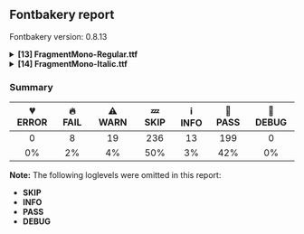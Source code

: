 ## Fontbakery report

Fontbakery version: 0.8.13

<details><summary><b>[13] FragmentMono-Regular.ttf</b></summary><div><details><summary>🔥 <b>FAIL:</b> Version number has increased since previous release on Google Fonts? (<a href="https://font-bakery.readthedocs.io/en/stable/fontbakery/profiles/googlefonts.html#com.google.fonts/check/version_bump">com.google.fonts/check/version_bump</a>)</summary><div>


* 🔥 **FAIL** Version number 1.0110015869140625 is equal to version on Google Fonts.
* 🔥 **FAIL** Version number 1.0110015869140625 is equal to version on Google Fonts GitHub repo.
</div></details><details><summary>🔥 <b>FAIL:</b> Do we have the latest version of FontBakery installed? (<a href="https://font-bakery.readthedocs.io/en/stable/fontbakery/profiles/universal.html#com.google.fonts/check/fontbakery_version">com.google.fonts/check/fontbakery_version</a>)</summary><div>


* 🔥 **FAIL** Current Font Bakery version is 0.8.13, while a newer 0.10.2 is already available. Please upgrade it with 'pip install -U fontbakery' [code: outdated-fontbakery]
</div></details><details><summary>🔥 <b>FAIL:</b> Ensure soft_dotted characters lose their dot when combined with marks that replace the dot. (<a href="https://font-bakery.readthedocs.io/en/stable/fontbakery/profiles/universal.html#com.google.fonts/check/soft_dotted">com.google.fonts/check/soft_dotted</a>)</summary><div>


* 🔥 **FAIL** The dot of soft dotted characters used in orthographies must disappear in the following strings: į̀ į́ į̂ į̃ į̄ į̌

The dot of soft dotted characters should disappear in other cases, for example: ĩ̦ ĭ̦ i̦̇ i̦̊ i̦̋ ǐ̦ i̦̒ j̦̀ j̦́ ĵ̦ j̦̃ j̦̄ j̦̆ j̦̇ j̦̈ j̦̊ j̦̋ ǰ̦ j̦̒ į̆ [code: soft-dotted]
</div></details><details><summary>🔥 <b>FAIL:</b> Checking correctness of monospaced metadata. (<a href="https://font-bakery.readthedocs.io/en/stable/fontbakery/profiles/name.html#com.google.fonts/check/monospace">com.google.fonts/check/monospace</a>)</summary><div>


* 🔥 **FAIL** The PANOSE numbers are incorrect for a monospaced font. Note: Family Type is set to 0, which does not seem right. [code: mono-bad-panose]
* ⚠ **WARN** The OpenType spec recomments at https://learn.microsoft.com/en-us/typography/opentype/spec/recom#hhea-table that hhea.numberOfHMetrics be set to 3 but this font has 692 instead.
Please read https://github.com/fonttools/fonttools/issues/3014 to decide whether this makes sense for your font. [code: bad-numberOfHMetrics]
</div></details><details><summary>⚠ <b>WARN:</b> Check copyright namerecords match license file. (<a href="https://font-bakery.readthedocs.io/en/stable/fontbakery/profiles/googlefonts.html#com.google.fonts/check/name/license">com.google.fonts/check/name/license</a>)</summary><div>


* ⚠ **WARN** Please consider using HTTPS URLs at name table entry [plat=3, enc=1, name=13] [code: http-in-description]
* ⚠ **WARN** For now we're still accepting http URLs, but you should consider using https instead.
 [code: http]
</div></details><details><summary>⚠ <b>WARN:</b> License URL matches License text on name table? (<a href="https://font-bakery.readthedocs.io/en/stable/fontbakery/profiles/googlefonts.html#com.google.fonts/check/name/license_url">com.google.fonts/check/name/license_url</a>)</summary><div>


* ⚠ **WARN** Please consider using HTTPS URLs at name table entry [plat=3, enc=1, name=13] [code: http-in-description]
* ⚠ **WARN** Please consider using HTTPS URLs at name table entry [plat=3, enc=1, name=13] [code: http-in-description]
* ⚠ **WARN** Please consider using HTTPS URLs at name table entry [plat=3, enc=1, name=13] [code: http-in-description]
* ⚠ **WARN** For now we're still accepting http URLs, but you should consider using https instead.
 [code: http]
</div></details><details><summary>⚠ <b>WARN:</b> Ensure fonts have ScriptLangTags declared on the 'meta' table. (<a href="https://font-bakery.readthedocs.io/en/stable/fontbakery/profiles/googlefonts.html#com.google.fonts/check/meta/script_lang_tags">com.google.fonts/check/meta/script_lang_tags</a>)</summary><div>


* ⚠ **WARN** This font file does not have a 'meta' table. [code: lacks-meta-table]
</div></details><details><summary>⚠ <b>WARN:</b> Glyph names are all valid? (<a href="https://font-bakery.readthedocs.io/en/stable/fontbakery/profiles/universal.html#com.google.fonts/check/valid_glyphnames">com.google.fonts/check/valid_glyphnames</a>)</summary><div>


* ⚠ **WARN** The following glyph names may be too long for some legacy systems which may expect a maximum 31-char length limit:
semicolon_semicolon_semicolon.liga, less_numbersign_hyphen_hyphen.liga and asciitilde_asciitilde_greater.liga [code: legacy-long-names]
</div></details><details><summary>⚠ <b>WARN:</b> Check if each glyph has the recommended amount of contours. (<a href="https://font-bakery.readthedocs.io/en/stable/fontbakery/profiles/universal.html#com.google.fonts/check/contour_count">com.google.fonts/check/contour_count</a>)</summary><div>


* ⚠ **WARN** This check inspects the glyph outlines and detects the total number of contours in each of them. The expected values are infered from the typical ammounts of contours observed in a large collection of reference font families. The divergences listed below may simply indicate a significantly different design on some of your glyphs. On the other hand, some of these may flag actual bugs in the font such as glyphs mapped to an incorrect codepoint. Please consider reviewing the design and codepoint assignment of these to make sure they are correct.

The following glyphs do not have the recommended number of contours:

	- Glyph name: aogonek	Contours detected: 3	Expected: 2

	- Glyph name: eogonek	Contours detected: 3	Expected: 2

	- Glyph name: Uogonek	Contours detected: 2	Expected: 1

	- Glyph name: uogonek	Contours detected: 2	Expected: 1

	- Glyph name: Uogonek	Contours detected: 2	Expected: 1

	- Glyph name: aogonek	Contours detected: 3	Expected: 2

	- Glyph name: eogonek	Contours detected: 3	Expected: 2 

	- Glyph name: uogonek	Contours detected: 2	Expected: 1
 [code: contour-count]
</div></details><details><summary>⚠ <b>WARN:</b> Ensure dotted circle glyph is present and can attach marks. (<a href="https://font-bakery.readthedocs.io/en/stable/fontbakery/profiles/universal.html#com.google.fonts/check/dotted_circle">com.google.fonts/check/dotted_circle</a>)</summary><div>


* ⚠ **WARN** No dotted circle glyph present [code: missing-dotted-circle]
</div></details><details><summary>⚠ <b>WARN:</b> Are there any misaligned on-curve points? (<a href="https://font-bakery.readthedocs.io/en/stable/fontbakery/profiles/<Section: Outline Correctness Checks>.html#com.google.fonts/check/outline_alignment_miss">com.google.fonts/check/outline_alignment_miss</a>)</summary><div>


* ⚠ **WARN** The following glyphs have on-curve points which have potentially incorrect y coordinates:

	* a (U+0061): X=340.0,Y=0.5 (should be at baseline 0?)

	* h (U+0068): X=435.5,Y=523.5 (should be at x-height 524?)

	* n (U+006E): X=435.5,Y=523.5 (should be at x-height 524?)

	* p (U+0070): X=242.5,Y=0.5 (should be at baseline 0?)

	* q (U+0071): X=379.5,Y=1.5 (should be at baseline 0?)

	* t (U+0074): X=519.0,Y=-2.0 (should be at baseline 0?)

	* braceleft (U+007B): X=347.0,Y=699.5 (should be at cap-height 699?)

	* braceleft (U+007B): X=347.0,Y=-0.5 (should be at baseline 0?)

	* braceright (U+007D): X=271.0,Y=-0.5 (should be at baseline 0?)

	* braceright (U+007D): X=271.0,Y=699.5 (should be at cap-height 699?)

	* macron (U+00AF): X=172.0,Y=701.0 (should be at cap-height 699?)

	* macron (U+00AF): X=446.0,Y=701.0 (should be at cap-height 699?)

	* agrave (U+00E0): X=340.0,Y=0.5 (should be at baseline 0?)

	* aacute (U+00E1): X=340.0,Y=0.5 (should be at baseline 0?)

	* acircumflex (U+00E2): X=340.0,Y=0.5 (should be at baseline 0?)

	* atilde (U+00E3): X=340.0,Y=0.5 (should be at baseline 0?)

	* adieresis (U+00E4): X=340.0,Y=0.5 (should be at baseline 0?)

	* aring (U+00E5): X=340.0,Y=0.5 (should be at baseline 0?)

	* aring (U+00E5): X=277.5,Y=698.0 (should be at cap-height 699?)

	* aring (U+00E5): X=340.5,Y=698.0 (should be at cap-height 699?)

	* ae (U+00E6): X=93.0,Y=-1.0 (should be at baseline 0?)

	* thorn (U+00FE): X=242.5,Y=0.5 (should be at baseline 0?)

	* amacron (U+0101): X=340.0,Y=0.5 (should be at baseline 0?)

	* amacron (U+0101): X=172.0,Y=701.0 (should be at cap-height 699?)

	* amacron (U+0101): X=446.0,Y=701.0 (should be at cap-height 699?)

	* abreve (U+0103): X=340.0,Y=0.5 (should be at baseline 0?)

	* aogonek (U+0105): X=340.0,Y=0.5 (should be at baseline 0?)

	* emacron (U+0113): X=176.0,Y=701.0 (should be at cap-height 699?)

	* emacron (U+0113): X=450.0,Y=701.0 (should be at cap-height 699?)

	* imacron (U+012B): X=172.0,Y=701.0 (should be at cap-height 699?)

	* imacron (U+012B): X=446.0,Y=701.0 (should be at cap-height 699?)

	* omacron (U+014D): X=172.0,Y=701.0 (should be at cap-height 699?)

	* omacron (U+014D): X=446.0,Y=701.0 (should be at cap-height 699?)

	* tcaron (U+0165): X=519.0,Y=-2.0 (should be at baseline 0?)

	* umacron (U+016B): X=172.0,Y=701.0 (should be at cap-height 699?)

	* umacron (U+016B): X=446.0,Y=701.0 (should be at cap-height 699?)

	* uring (U+016F): X=277.5,Y=698.0 (should be at cap-height 699?)

	* uring (U+016F): X=340.5,Y=698.0 (should be at cap-height 699?)

	* uni01CE (U+01CE): X=340.0,Y=0.5 (should be at baseline 0?)

	* uni021B (U+021B): X=519.0,Y=-2.0 (should be at baseline 0?)

	* ring (U+02DA): X=277.5,Y=698.0 (should be at cap-height 699?)

	* ring (U+02DA): X=340.5,Y=698.0 (should be at cap-height 699?)

	* uni0304 (U+0304): X=172.0,Y=701.0 (should be at cap-height 699?)

	* uni0304 (U+0304): X=446.0,Y=701.0 (should be at cap-height 699?)

	* uni030A (U+030A): X=277.5,Y=698.0 (should be at cap-height 699?)

	* uni030A (U+030A): X=340.5,Y=698.0 (should be at cap-height 699?)

	* uni1E9E (U+1E9E): X=435.5,Y=-1.0 (should be at baseline 0?)

	* uni1E9E (U+1E9E): X=260.0,Y=-1.0 (should be at baseline 0?)

	* uni2113 (U+2113): X=457.0,Y=1.0 (should be at baseline 0?)

	* summation (U+2211): X=532.0,Y=700.0 (should be at cap-height 699?)

	* summation (U+2211): X=61.0,Y=1.0 (should be at baseline 0?) 

	* summation (U+2211): X=66.0,Y=700.0 (should be at cap-height 699?) [code: found-misalignments]
</div></details><details><summary>⚠ <b>WARN:</b> Are any segments inordinately short? (<a href="https://font-bakery.readthedocs.io/en/stable/fontbakery/profiles/<Section: Outline Correctness Checks>.html#com.google.fonts/check/outline_short_segments">com.google.fonts/check/outline_short_segments</a>)</summary><div>


* ⚠ **WARN** The following glyphs have segments which seem very short:

	* ampersand (U+0026) contains a short segment L<<206.0,406.0>--<205.0,408.0>>

	* N (U+004E) contains a short segment L<<163.0,559.0>--<162.0,559.0>>

	* N (U+004E) contains a short segment L<<455.0,135.0>--<456.0,135.0>>

	* W (U+0057) contains a short segment L<<309.0,620.0>--<308.0,620.0>>

	* W (U+0057) contains a short segment L<<177.0,142.0>--<178.0,142.0>>

	* W (U+0057) contains a short segment L<<441.0,133.0>--<442.0,133.0>>

	* w (U+0077) contains a short segment L<<181.0,85.0>--<182.0,85.0>>

	* w (U+0077) contains a short segment L<<437.0,84.0>--<438.0,84.0>>

	* w (U+0077) contains a short segment L<<308.0,451.0>--<307.0,451.0>>

	* ordfeminine (U+00AA) contains a short segment B<<452.0,412.0>-<454.0,412.0>-<457.0,412.0>>

	* ordfeminine (U+00AA) contains a short segment B<<457.0,412.0>-<460.0,412.0>-<462.0,413.0>>

	* AE (U+00C6) contains a short segment L<<306.0,619.0>--<302.0,619.0>>

	* Ntilde (U+00D1) contains a short segment L<<163.0,559.0>--<162.0,559.0>>

	* Ntilde (U+00D1) contains a short segment L<<455.0,135.0>--<456.0,135.0>>

	* germandbls (U+00DF) contains a short segment B<<304.0,-9.0>-<292.0,-8.0>-<281.0,-6.0>>

	* germandbls (U+00DF) contains a short segment B<<281.0,66.0>-<295.0,65.0>-<305.0,65.0>>

	* germandbls (U+00DF) contains a short segment B<<305.0,65.0>-<315.0,65.0>-<322.0,65.0>>

	* Nacute (U+0143) contains a short segment L<<163.0,559.0>--<162.0,559.0>>

	* Nacute (U+0143) contains a short segment L<<455.0,135.0>--<456.0,135.0>>

	* uni0145 (U+0145) contains a short segment L<<163.0,559.0>--<162.0,559.0>>

	* uni0145 (U+0145) contains a short segment L<<455.0,135.0>--<456.0,135.0>>

	* Ncaron (U+0147) contains a short segment L<<163.0,559.0>--<162.0,559.0>>

	* Ncaron (U+0147) contains a short segment L<<455.0,135.0>--<456.0,135.0>>

	* Eng (U+014A) contains a short segment L<<335.0,-144.0>--<359.0,-144.0>>

	* OE (U+0152) contains a short segment L<<306.0,621.0>--<299.0,621.0>>

	* Wcircumflex (U+0174) contains a short segment L<<309.0,620.0>--<308.0,620.0>>

	* Wcircumflex (U+0174) contains a short segment L<<177.0,142.0>--<178.0,142.0>>

	* Wcircumflex (U+0174) contains a short segment L<<441.0,133.0>--<442.0,133.0>>

	* wcircumflex (U+0175) contains a short segment L<<181.0,85.0>--<182.0,85.0>>

	* wcircumflex (U+0175) contains a short segment L<<437.0,84.0>--<438.0,84.0>>

	* wcircumflex (U+0175) contains a short segment L<<308.0,451.0>--<307.0,451.0>>

	* uni0E3F (U+0E3F) contains a short segment L<<337.0,695.0>--<341.0,695.0>>

	* uni0E3F (U+0E3F) contains a short segment L<<337.0,396.0>--<338.0,396.0>>

	* Wgrave (U+1E80) contains a short segment L<<309.0,620.0>--<308.0,620.0>>

	* Wgrave (U+1E80) contains a short segment L<<177.0,142.0>--<178.0,142.0>>

	* Wgrave (U+1E80) contains a short segment L<<441.0,133.0>--<442.0,133.0>>

	* wgrave (U+1E81) contains a short segment L<<181.0,85.0>--<182.0,85.0>>

	* wgrave (U+1E81) contains a short segment L<<437.0,84.0>--<438.0,84.0>>

	* wgrave (U+1E81) contains a short segment L<<308.0,451.0>--<307.0,451.0>>

	* Wacute (U+1E82) contains a short segment L<<309.0,620.0>--<308.0,620.0>>

	* Wacute (U+1E82) contains a short segment L<<177.0,142.0>--<178.0,142.0>>

	* Wacute (U+1E82) contains a short segment L<<441.0,133.0>--<442.0,133.0>>

	* wacute (U+1E83) contains a short segment L<<181.0,85.0>--<182.0,85.0>>

	* wacute (U+1E83) contains a short segment L<<437.0,84.0>--<438.0,84.0>>

	* wacute (U+1E83) contains a short segment L<<308.0,451.0>--<307.0,451.0>>

	* Wdieresis (U+1E84) contains a short segment L<<309.0,620.0>--<308.0,620.0>>

	* Wdieresis (U+1E84) contains a short segment L<<177.0,142.0>--<178.0,142.0>>

	* Wdieresis (U+1E84) contains a short segment L<<441.0,133.0>--<442.0,133.0>>

	* wdieresis (U+1E85) contains a short segment L<<181.0,85.0>--<182.0,85.0>>

	* wdieresis (U+1E85) contains a short segment L<<437.0,84.0>--<438.0,84.0>>

	* wdieresis (U+1E85) contains a short segment L<<308.0,451.0>--<307.0,451.0>>

	* colonmonetary (U+20A1) contains a short segment L<<332.0,57.0>--<335.0,57.0>>

	* estimated (U+212E) contains a short segment L<<533.0,149.0>--<531.0,142.0>>

	* uni21AA (U+21AA) contains a short segment L<<255.0,573.0>--<245.0,573.0>>

	* partialdiff (U+2202) contains a short segment L<<469.0,355.0>--<469.0,355.0>> 

	* summation (U+2211) contains a short segment L<<455.0,316.0>--<455.0,304.0>> [code: found-short-segments]
</div></details><details><summary>⚠ <b>WARN:</b> Do outlines contain any jaggy segments? (<a href="https://font-bakery.readthedocs.io/en/stable/fontbakery/profiles/<Section: Outline Correctness Checks>.html#com.google.fonts/check/outline_jaggy_segments">com.google.fonts/check/outline_jaggy_segments</a>)</summary><div>


* ⚠ **WARN** The following glyphs have jaggy segments:

	* trademark (U+2122): L<<403.0,332.0>--<348.0,639.0>>/L<<348.0,639.0>--<348.0,332.0>> = 10.15696551936229

	* trademark (U+2122): L<<516.0,332.0>--<516.0,639.0>>/L<<516.0,639.0>--<462.0,332.0>> = 9.976036422751434

	* uni20A9 (U+20A9): L<<137.0,699.0>--<199.0,93.0>>/L<<199.0,93.0>--<268.0,699.0>> = 12.337420712236526

	* uni20A9 (U+20A9): L<<350.0,699.0>--<420.0,93.0>>/L<<420.0,93.0>--<481.0,699.0>> = 12.337157115263608

	* uni20A9 (U+20A9): L<<375.0,0.0>--<309.0,579.0>>/L<<309.0,579.0>--<243.0,0.0>> = 13.006111889763387

	* uni2116 (U+2116): L<<129.0,699.0>--<250.0,118.0>>/L<<250.0,118.0>--<250.0,699.0>> = 11.764350807103282 

	* uni2116 (U+2116): L<<220.0,0.0>--<102.0,576.0>>/L<<102.0,576.0>--<102.0,0.0>> = 11.577489206021184 [code: found-jaggy-segments]
</div></details><br></div></details><details><summary><b>[14] FragmentMono-Italic.ttf</b></summary><div><details><summary>🔥 <b>FAIL:</b> Version number has increased since previous release on Google Fonts? (<a href="https://font-bakery.readthedocs.io/en/stable/fontbakery/profiles/googlefonts.html#com.google.fonts/check/version_bump">com.google.fonts/check/version_bump</a>)</summary><div>


* 🔥 **FAIL** Version number 1.0110015869140625 is equal to version on Google Fonts.
* 🔥 **FAIL** Version number 1.0110015869140625 is equal to version on Google Fonts GitHub repo.
</div></details><details><summary>🔥 <b>FAIL:</b> Do we have the latest version of FontBakery installed? (<a href="https://font-bakery.readthedocs.io/en/stable/fontbakery/profiles/universal.html#com.google.fonts/check/fontbakery_version">com.google.fonts/check/fontbakery_version</a>)</summary><div>


* 🔥 **FAIL** Current Font Bakery version is 0.8.13, while a newer 0.10.2 is already available. Please upgrade it with 'pip install -U fontbakery' [code: outdated-fontbakery]
</div></details><details><summary>🔥 <b>FAIL:</b> Ensure soft_dotted characters lose their dot when combined with marks that replace the dot. (<a href="https://font-bakery.readthedocs.io/en/stable/fontbakery/profiles/universal.html#com.google.fonts/check/soft_dotted">com.google.fonts/check/soft_dotted</a>)</summary><div>


* 🔥 **FAIL** The dot of soft dotted characters used in orthographies must disappear in the following strings: į̀ į́ į̂ į̃ į̄ į̌

The dot of soft dotted characters should disappear in other cases, for example: ĩ̦ ĭ̦ i̦̇ i̦̊ i̦̋ ǐ̦ i̦̒ j̦̀ j̦́ ĵ̦ j̦̃ j̦̄ j̦̆ j̦̇ j̦̈ j̦̊ j̦̋ ǰ̦ j̦̒ į̆ [code: soft-dotted]
</div></details><details><summary>🔥 <b>FAIL:</b> Checking correctness of monospaced metadata. (<a href="https://font-bakery.readthedocs.io/en/stable/fontbakery/profiles/name.html#com.google.fonts/check/monospace">com.google.fonts/check/monospace</a>)</summary><div>


* 🔥 **FAIL** The PANOSE numbers are incorrect for a monospaced font. Note: Family Type is set to 0, which does not seem right. [code: mono-bad-panose]
* ⚠ **WARN** The OpenType spec recomments at https://learn.microsoft.com/en-us/typography/opentype/spec/recom#hhea-table that hhea.numberOfHMetrics be set to 3 but this font has 692 instead.
Please read https://github.com/fonttools/fonttools/issues/3014 to decide whether this makes sense for your font. [code: bad-numberOfHMetrics]
</div></details><details><summary>⚠ <b>WARN:</b> Check copyright namerecords match license file. (<a href="https://font-bakery.readthedocs.io/en/stable/fontbakery/profiles/googlefonts.html#com.google.fonts/check/name/license">com.google.fonts/check/name/license</a>)</summary><div>


* ⚠ **WARN** Please consider using HTTPS URLs at name table entry [plat=3, enc=1, name=13] [code: http-in-description]
* ⚠ **WARN** For now we're still accepting http URLs, but you should consider using https instead.
 [code: http]
</div></details><details><summary>⚠ <b>WARN:</b> License URL matches License text on name table? (<a href="https://font-bakery.readthedocs.io/en/stable/fontbakery/profiles/googlefonts.html#com.google.fonts/check/name/license_url">com.google.fonts/check/name/license_url</a>)</summary><div>


* ⚠ **WARN** Please consider using HTTPS URLs at name table entry [plat=3, enc=1, name=13] [code: http-in-description]
* ⚠ **WARN** Please consider using HTTPS URLs at name table entry [plat=3, enc=1, name=13] [code: http-in-description]
* ⚠ **WARN** Please consider using HTTPS URLs at name table entry [plat=3, enc=1, name=13] [code: http-in-description]
* ⚠ **WARN** For now we're still accepting http URLs, but you should consider using https instead.
 [code: http]
</div></details><details><summary>⚠ <b>WARN:</b> Ensure fonts have ScriptLangTags declared on the 'meta' table. (<a href="https://font-bakery.readthedocs.io/en/stable/fontbakery/profiles/googlefonts.html#com.google.fonts/check/meta/script_lang_tags">com.google.fonts/check/meta/script_lang_tags</a>)</summary><div>


* ⚠ **WARN** This font file does not have a 'meta' table. [code: lacks-meta-table]
</div></details><details><summary>⚠ <b>WARN:</b> Glyph names are all valid? (<a href="https://font-bakery.readthedocs.io/en/stable/fontbakery/profiles/universal.html#com.google.fonts/check/valid_glyphnames">com.google.fonts/check/valid_glyphnames</a>)</summary><div>


* ⚠ **WARN** The following glyph names may be too long for some legacy systems which may expect a maximum 31-char length limit:
semicolon_semicolon_semicolon.liga, less_numbersign_hyphen_hyphen.liga and asciitilde_asciitilde_greater.liga [code: legacy-long-names]
</div></details><details><summary>⚠ <b>WARN:</b> Check if each glyph has the recommended amount of contours. (<a href="https://font-bakery.readthedocs.io/en/stable/fontbakery/profiles/universal.html#com.google.fonts/check/contour_count">com.google.fonts/check/contour_count</a>)</summary><div>


* ⚠ **WARN** This check inspects the glyph outlines and detects the total number of contours in each of them. The expected values are infered from the typical ammounts of contours observed in a large collection of reference font families. The divergences listed below may simply indicate a significantly different design on some of your glyphs. On the other hand, some of these may flag actual bugs in the font such as glyphs mapped to an incorrect codepoint. Please consider reviewing the design and codepoint assignment of these to make sure they are correct.

The following glyphs do not have the recommended number of contours:

	- Glyph name: aogonek	Contours detected: 3	Expected: 2

	- Glyph name: eogonek	Contours detected: 3	Expected: 2

	- Glyph name: Uogonek	Contours detected: 2	Expected: 1

	- Glyph name: uogonek	Contours detected: 2	Expected: 1

	- Glyph name: Uogonek	Contours detected: 2	Expected: 1

	- Glyph name: aogonek	Contours detected: 3	Expected: 2

	- Glyph name: eogonek	Contours detected: 3	Expected: 2 

	- Glyph name: uogonek	Contours detected: 2	Expected: 1
 [code: contour-count]
</div></details><details><summary>⚠ <b>WARN:</b> Ensure dotted circle glyph is present and can attach marks. (<a href="https://font-bakery.readthedocs.io/en/stable/fontbakery/profiles/universal.html#com.google.fonts/check/dotted_circle">com.google.fonts/check/dotted_circle</a>)</summary><div>


* ⚠ **WARN** No dotted circle glyph present [code: missing-dotted-circle]
</div></details><details><summary>⚠ <b>WARN:</b> Are there any misaligned on-curve points? (<a href="https://font-bakery.readthedocs.io/en/stable/fontbakery/profiles/<Section: Outline Correctness Checks>.html#com.google.fonts/check/outline_alignment_miss">com.google.fonts/check/outline_alignment_miss</a>)</summary><div>


* ⚠ **WARN** The following glyphs have on-curve points which have potentially incorrect y coordinates:

	* dollar (U+0024): X=222.0,Y=2.0 (should be at baseline 0?)

	* dollar (U+0024): X=427.0,Y=698.0 (should be at cap-height 699?)

	* a (U+0061): X=419.5,Y=2.0 (should be at baseline 0?)

	* u (U+0075): X=130.0,Y=1.5 (should be at baseline 0?)

	* braceleft (U+007B): X=296.5,Y=1.0 (should be at baseline 0?)

	* braceright (U+007D): X=352.0,Y=698.0 (should be at cap-height 699?)

	* macron (U+00AF): X=265.0,Y=701.0 (should be at cap-height 699?)

	* macron (U+00AF): X=539.0,Y=701.0 (should be at cap-height 699?)

	* onequarter (U+00BC): X=220.0,Y=700.0 (should be at cap-height 699?)

	* onequarter (U+00BC): X=265.0,Y=700.0 (should be at cap-height 699?)

	* onequarter (U+00BC): X=424.0,Y=1.0 (should be at baseline 0?)

	* onequarter (U+00BC): X=490.0,Y=1.0 (should be at baseline 0?)

	* onehalf (U+00BD): X=220.0,Y=700.0 (should be at cap-height 699?)

	* onehalf (U+00BD): X=265.0,Y=700.0 (should be at cap-height 699?)

	* onehalf (U+00BD): X=289.0,Y=1.0 (should be at baseline 0?)

	* onehalf (U+00BD): X=535.0,Y=1.0 (should be at baseline 0?)

	* threequarters (U+00BE): X=424.0,Y=1.0 (should be at baseline 0?)

	* threequarters (U+00BE): X=490.0,Y=1.0 (should be at baseline 0?)

	* agrave (U+00E0): X=419.5,Y=2.0 (should be at baseline 0?)

	* aacute (U+00E1): X=419.5,Y=2.0 (should be at baseline 0?)

	* acircumflex (U+00E2): X=419.5,Y=2.0 (should be at baseline 0?)

	* atilde (U+00E3): X=419.5,Y=2.0 (should be at baseline 0?)

	* adieresis (U+00E4): X=419.5,Y=2.0 (should be at baseline 0?)

	* aring (U+00E5): X=419.5,Y=2.0 (should be at baseline 0?)

	* aring (U+00E5): X=343.5,Y=697.0 (should be at cap-height 699?)

	* ae (U+00E6): X=67.0,Y=-0.5 (should be at baseline 0?)

	* eth (U+00F0): X=258.0,Y=701.0 (should be at cap-height 699?)

	* ugrave (U+00F9): X=130.0,Y=1.5 (should be at baseline 0?)

	* uacute (U+00FA): X=130.0,Y=1.5 (should be at baseline 0?)

	* ucircumflex (U+00FB): X=130.0,Y=1.5 (should be at baseline 0?)

	* udieresis (U+00FC): X=130.0,Y=1.5 (should be at baseline 0?)

	* amacron (U+0101): X=419.5,Y=2.0 (should be at baseline 0?)

	* amacron (U+0101): X=244.0,Y=701.0 (should be at cap-height 699?)

	* amacron (U+0101): X=518.0,Y=701.0 (should be at cap-height 699?)

	* abreve (U+0103): X=419.5,Y=2.0 (should be at baseline 0?)

	* aogonek (U+0105): X=419.5,Y=2.0 (should be at baseline 0?)

	* emacron (U+0113): X=250.0,Y=701.0 (should be at cap-height 699?)

	* emacron (U+0113): X=524.0,Y=701.0 (should be at cap-height 699?)

	* imacron (U+012B): X=265.0,Y=701.0 (should be at cap-height 699?)

	* imacron (U+012B): X=539.0,Y=701.0 (should be at cap-height 699?)

	* omacron (U+014D): X=255.0,Y=701.0 (should be at cap-height 699?)

	* omacron (U+014D): X=529.0,Y=701.0 (should be at cap-height 699?)

	* oe (U+0153): X=475.0,Y=-1.5 (should be at baseline 0?)

	* umacron (U+016B): X=130.0,Y=1.5 (should be at baseline 0?)

	* umacron (U+016B): X=265.0,Y=701.0 (should be at cap-height 699?)

	* umacron (U+016B): X=539.0,Y=701.0 (should be at cap-height 699?)

	* ubreve (U+016D): X=130.0,Y=1.5 (should be at baseline 0?)

	* uring (U+016F): X=130.0,Y=1.5 (should be at baseline 0?)

	* uring (U+016F): X=364.5,Y=697.0 (should be at cap-height 699?)

	* uhungarumlaut (U+0171): X=130.0,Y=1.5 (should be at baseline 0?)

	* uogonek (U+0173): X=130.0,Y=1.5 (should be at baseline 0?)

	* uni01CE (U+01CE): X=419.5,Y=2.0 (should be at baseline 0?)

	* ring (U+02DA): X=364.5,Y=697.0 (should be at cap-height 699?)

	* uni0304 (U+0304): X=265.0,Y=701.0 (should be at cap-height 699?)

	* uni0304 (U+0304): X=539.0,Y=701.0 (should be at cap-height 699?)

	* uni030A (U+030A): X=364.5,Y=697.0 (should be at cap-height 699?)

	* uni20BE (U+20BE): X=440.0,Y=701.0 (should be at cap-height 699?)

	* uni2153 (U+2153): X=220.0,Y=700.0 (should be at cap-height 699?)

	* uni2153 (U+2153): X=265.0,Y=700.0 (should be at cap-height 699?)

	* oneeighth (U+215B): X=220.0,Y=700.0 (should be at cap-height 699?)

	* oneeighth (U+215B): X=265.0,Y=700.0 (should be at cap-height 699?)

	* summation (U+2211): X=625.0,Y=700.0 (should be at cap-height 699?)

	* summation (U+2211): X=6.0,Y=1.0 (should be at baseline 0?) 

	* summation (U+2211): X=159.0,Y=700.0 (should be at cap-height 699?) [code: found-misalignments]
</div></details><details><summary>⚠ <b>WARN:</b> Are any segments inordinately short? (<a href="https://font-bakery.readthedocs.io/en/stable/fontbakery/profiles/<Section: Outline Correctness Checks>.html#com.google.fonts/check/outline_short_segments">com.google.fonts/check/outline_short_segments</a>)</summary><div>


* ⚠ **WARN** The following glyphs have segments which seem very short:

	* dollar (U+0024) contains a short segment B<<368.0,704.0>-<370.0,704.0>-<371.0,704.0>>

	* ampersand (U+0026) contains a short segment L<<234.0,416.0>--<227.0,428.0>>

	* at (U+0040) contains a short segment B<<432.0,125.5>-<440.0,109.0>-<457.0,109.0>>

	* N (U+004E) contains a short segment L<<230.0,581.0>--<229.0,581.0>>

	* N (U+004E) contains a short segment L<<424.0,114.0>--<425.0,114.0>>

	* W (U+0057) contains a short segment L<<384.0,620.0>--<383.0,620.0>>

	* W (U+0057) contains a short segment L<<148.0,139.0>--<149.0,139.0>>

	* W (U+0057) contains a short segment L<<411.0,135.0>--<412.0,135.0>>

	* w (U+0077) contains a short segment L<<142.0,84.0>--<143.0,84.0>>

	* w (U+0077) contains a short segment L<<396.0,84.0>--<397.0,84.0>>

	* w (U+0077) contains a short segment L<<346.0,451.0>--<345.0,451.0>>

	* sterling (U+00A3) contains a short segment B<<280.0,291.0>-<281.0,280.0>-<281.0,270.0>>

	* AE (U+00C6) contains a short segment L<<382.0,619.0>--<377.0,619.0>>

	* Ntilde (U+00D1) contains a short segment L<<230.0,581.0>--<229.0,581.0>>

	* Ntilde (U+00D1) contains a short segment L<<424.0,114.0>--<425.0,114.0>>

	* germandbls (U+00DF) contains a short segment B<<336.0,343.0>-<330.0,343.0>-<323.5,343.0>>

	* germandbls (U+00DF) contains a short segment B<<323.5,343.0>-<317.0,343.0>-<310.0,342.0>>

	* Nacute (U+0143) contains a short segment L<<230.0,581.0>--<229.0,581.0>>

	* Nacute (U+0143) contains a short segment L<<424.0,114.0>--<425.0,114.0>>

	* uni0145 (U+0145) contains a short segment L<<230.0,581.0>--<229.0,581.0>>

	* uni0145 (U+0145) contains a short segment L<<424.0,114.0>--<425.0,114.0>>

	* Ncaron (U+0147) contains a short segment L<<230.0,581.0>--<229.0,581.0>>

	* Ncaron (U+0147) contains a short segment L<<424.0,114.0>--<425.0,114.0>>

	* Eng (U+014A) contains a short segment B<<255.0,-218.0>-<242.0,-218.0>-<234.0,-217.0>>

	* eng (U+014B) contains a short segment B<<248.0,-218.0>-<241.0,-218.0>-<229.5,-218.0>>

	* eng (U+014B) contains a short segment B<<229.5,-218.0>-<218.0,-218.0>-<210.0,-217.0>>

	* eng (U+014B) contains a short segment L<<225.0,-144.0>--<245.0,-144.0>>

	* Wcircumflex (U+0174) contains a short segment L<<384.0,620.0>--<383.0,620.0>>

	* Wcircumflex (U+0174) contains a short segment L<<148.0,139.0>--<149.0,139.0>>

	* Wcircumflex (U+0174) contains a short segment L<<411.0,135.0>--<412.0,135.0>>

	* wcircumflex (U+0175) contains a short segment L<<142.0,84.0>--<143.0,84.0>>

	* wcircumflex (U+0175) contains a short segment L<<396.0,84.0>--<397.0,84.0>>

	* wcircumflex (U+0175) contains a short segment L<<346.0,451.0>--<345.0,451.0>>

	* Wgrave (U+1E80) contains a short segment L<<384.0,620.0>--<383.0,620.0>>

	* Wgrave (U+1E80) contains a short segment L<<148.0,139.0>--<149.0,139.0>>

	* Wgrave (U+1E80) contains a short segment L<<411.0,135.0>--<412.0,135.0>>

	* wgrave (U+1E81) contains a short segment L<<142.0,84.0>--<143.0,84.0>>

	* wgrave (U+1E81) contains a short segment L<<396.0,84.0>--<397.0,84.0>>

	* wgrave (U+1E81) contains a short segment L<<346.0,451.0>--<345.0,451.0>>

	* Wacute (U+1E82) contains a short segment L<<384.0,620.0>--<383.0,620.0>>

	* Wacute (U+1E82) contains a short segment L<<148.0,139.0>--<149.0,139.0>>

	* Wacute (U+1E82) contains a short segment L<<411.0,135.0>--<412.0,135.0>>

	* wacute (U+1E83) contains a short segment L<<142.0,84.0>--<143.0,84.0>>

	* wacute (U+1E83) contains a short segment L<<396.0,84.0>--<397.0,84.0>>

	* wacute (U+1E83) contains a short segment L<<346.0,451.0>--<345.0,451.0>>

	* Wdieresis (U+1E84) contains a short segment L<<384.0,620.0>--<383.0,620.0>>

	* Wdieresis (U+1E84) contains a short segment L<<148.0,139.0>--<149.0,139.0>>

	* Wdieresis (U+1E84) contains a short segment L<<411.0,135.0>--<412.0,135.0>>

	* wdieresis (U+1E85) contains a short segment L<<142.0,84.0>--<143.0,84.0>>

	* wdieresis (U+1E85) contains a short segment L<<396.0,84.0>--<397.0,84.0>>

	* wdieresis (U+1E85) contains a short segment L<<346.0,451.0>--<345.0,451.0>>

	* lira (U+20A4) contains a short segment L<<207.0,257.0>--<207.0,259.0>>

	* lira (U+20A4) contains a short segment B<<281.0,270.0>-<281.0,263.0>-<281.0,257.0>>

	* Euro (U+20AC) contains a short segment L<<203.0,245.0>--<203.0,244.0>>

	* uni20B1 (U+20B1) contains a short segment L<<561.0,502.0>--<561.0,500.0>>

	* uni20B1 (U+20B1) contains a short segment B<<486.0,494.0>-<486.0,494.0>-<486.0,495.0>>

	* uni20B5 (U+20B5) contains a short segment L<<318.0,57.0>--<319.0,57.0>>

	* uni20B5 (U+20B5) contains a short segment B<<307.0,-18.0>-<304.0,-18.0>-<302.0,-18.0>>

	* uni20BE (U+20BE) contains a short segment B<<369.0,704.0>-<380.0,705.0>-<392.0,705.0>>

	* estimated (U+212E) contains a short segment L<<533.0,149.0>--<531.0,142.0>>

	* uni21AA (U+21AA) contains a short segment L<<255.0,573.0>--<245.0,573.0>> 

	* summation (U+2211) contains a short segment L<<466.0,316.0>--<463.0,303.0>> [code: found-short-segments]
</div></details><details><summary>⚠ <b>WARN:</b> Do any segments have colinear vectors? (<a href="https://font-bakery.readthedocs.io/en/stable/fontbakery/profiles/<Section: Outline Correctness Checks>.html#com.google.fonts/check/outline_colinear_vectors">com.google.fonts/check/outline_colinear_vectors</a>)</summary><div>


* ⚠ **WARN** The following glyphs have colinear vectors:

	* eng (U+014B): L<<371.0,-37.0>--<379.0,0.0>> -> L<<379.0,0.0>--<456.0,363.0>> 

	* eng (U+014B): L<<542.0,376.0>--<462.0,0.0>> -> L<<462.0,0.0>--<449.0,-59.0>> [code: found-colinear-vectors]
</div></details><details><summary>⚠ <b>WARN:</b> Do outlines contain any jaggy segments? (<a href="https://font-bakery.readthedocs.io/en/stable/fontbakery/profiles/<Section: Outline Correctness Checks>.html#com.google.fonts/check/outline_jaggy_segments">com.google.fonts/check/outline_jaggy_segments</a>)</summary><div>


* ⚠ **WARN** The following glyphs have jaggy segments:

	* trademark (U+2122): L<<418.0,332.0>--<428.0,639.0>>/L<<428.0,639.0>--<363.0,332.0>> = 10.08883041066053

	* trademark (U+2122): L<<531.0,332.0>--<596.0,639.0>>/L<<596.0,639.0>--<477.0,332.0>> = 9.232951420697566

	* uni20A9 (U+20A9): L<<229.0,699.0>--<162.0,93.0>>/L<<162.0,93.0>--<360.0,699.0>> = 11.784848165590649

	* uni20A9 (U+20A9): L<<319.0,0.0>--<375.0,579.0>>/L<<375.0,579.0>--<187.0,0.0>> = 12.464119629827673

	* uni20A9 (U+20A9): L<<442.0,699.0>--<382.0,93.0>>/L<<382.0,93.0>--<573.0,699.0>> = 11.83946742345819

	* uni2116 (U+2116): L<<164.0,0.0>--<172.0,592.0>>/L<<172.0,592.0>--<45.0,0.0>> = 11.333755455975231 

	* uni2116 (U+2116): L<<222.0,699.0>--<216.0,102.0>>/L<<216.0,102.0>--<344.0,699.0>> = 11.525493565128695 [code: found-jaggy-segments]
</div></details><br></div></details>

### Summary

| 💔 ERROR | 🔥 FAIL | ⚠ WARN | 💤 SKIP | ℹ INFO | 🍞 PASS | 🔎 DEBUG |
|:-----:|:----:|:----:|:----:|:----:|:----:|:----:|
| 0 | 8 | 19 | 236 | 13 | 199 | 0 |
| 0% | 2% | 4% | 50% | 3% | 42% | 0% |

**Note:** The following loglevels were omitted in this report:
* **SKIP**
* **INFO**
* **PASS**
* **DEBUG**
